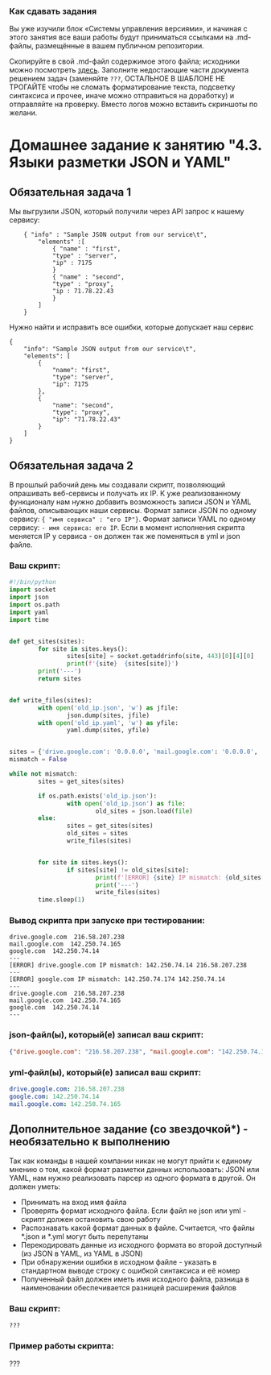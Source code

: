 ### Как сдавать задания

Вы уже изучили блок «Системы управления версиями», и начиная с этого занятия все ваши работы будут приниматься ссылками на .md-файлы, размещённые в вашем публичном репозитории.

Скопируйте в свой .md-файл содержимое этого файла; исходники можно посмотреть [здесь](https://raw.githubusercontent.com/netology-code/sysadm-homeworks/devsys10/04-script-03-yaml/README.md). Заполните недостающие части документа решением задач (заменяйте `???`, ОСТАЛЬНОЕ В ШАБЛОНЕ НЕ ТРОГАЙТЕ чтобы не сломать форматирование текста, подсветку синтаксиса и прочее, иначе можно отправиться на доработку) и отправляйте на проверку. Вместо логов можно вставить скриншоты по желани.

# Домашнее задание к занятию "4.3. Языки разметки JSON и YAML"


## Обязательная задача 1
Мы выгрузили JSON, который получили через API запрос к нашему сервису:
```
    { "info" : "Sample JSON output from our service\t",
        "elements" :[
            { "name" : "first",
            "type" : "server",
            "ip" : 7175 
            }
            { "name" : "second",
            "type" : "proxy",
            "ip : 71.78.22.43
            }
        ]
    }
```
  Нужно найти и исправить все ошибки, которые допускает наш сервис
```
{
	"info": "Sample JSON output from our service\t",
	"elements": [
		{
			"name": "first",
			"type": "server",
			"ip": 7175
		},
		{
			"name": "second",
			"type": "proxy",
			"ip": "71.78.22.43"
		}
	]
}
```

## Обязательная задача 2
В прошлый рабочий день мы создавали скрипт, позволяющий опрашивать веб-сервисы и получать их IP. К уже реализованному функционалу нам нужно добавить возможность записи JSON и YAML файлов, описывающих наши сервисы. Формат записи JSON по одному сервису: `{ "имя сервиса" : "его IP"}`. Формат записи YAML по одному сервису: `- имя сервиса: его IP`. Если в момент исполнения скрипта меняется IP у сервиса - он должен так же поменяться в yml и json файле.

### Ваш скрипт:
```python
#!/bin/python
import socket
import json
import os.path
import yaml
import time


def get_sites(sites):
        for site in sites.keys():
                sites[site] = socket.getaddrinfo(site, 443)[0][4][0]
                print(f'{site}  {sites[site]}')
        print('---')
        return sites


def write_files(sites):
        with open('old_ip.json', 'w') as jfile:
                json.dump(sites, jfile)
        with open('old_ip.yaml', 'w') as yfile:
                yaml.dump(sites, yfile)


sites = {'drive.google.com': '0.0.0.0', 'mail.google.com': '0.0.0.0', 'google.com': '0.0.0.0'}
mismatch = False

while not mismatch:
        sites = get_sites(sites)

        if os.path.exists('old_ip.json'):
                with open('old_ip.json') as file:
                        old_sites = json.load(file)
        else:
                sites = get_sites(sites)
                old_sites = sites
                write_files(sites)


        for site in sites.keys():
                if sites[site] != old_sites[site]:
                        print(f'[ERROR] {site} IP mismatch: {old_sites[site]} {sites[site]}')
                        print('---')
                        write_files(sites)
        time.sleep(1)

```

### Вывод скрипта при запуске при тестировании:
```
drive.google.com  216.58.207.238
mail.google.com  142.250.74.165
google.com  142.250.74.14
---
[ERROR] drive.google.com IP mismatch: 142.250.74.14 216.58.207.238
---
[ERROR] google.com IP mismatch: 142.250.74.174 142.250.74.14
---
drive.google.com  216.58.207.238
mail.google.com  142.250.74.165
google.com  142.250.74.14
---
```

### json-файл(ы), который(е) записал ваш скрипт:
```json
{"drive.google.com": "216.58.207.238", "mail.google.com": "142.250.74.165", "google.com": "142.250.74.14"}
```

### yml-файл(ы), который(е) записал ваш скрипт:
```yaml
drive.google.com: 216.58.207.238
google.com: 142.250.74.14
mail.google.com: 142.250.74.165
```

## Дополнительное задание (со звездочкой*) - необязательно к выполнению

Так как команды в нашей компании никак не могут прийти к единому мнению о том, какой формат разметки данных использовать: JSON или YAML, нам нужно реализовать парсер из одного формата в другой. Он должен уметь:
   * Принимать на вход имя файла
   * Проверять формат исходного файла. Если файл не json или yml - скрипт должен остановить свою работу
   * Распознавать какой формат данных в файле. Считается, что файлы *.json и *.yml могут быть перепутаны
   * Перекодировать данные из исходного формата во второй доступный (из JSON в YAML, из YAML в JSON)
   * При обнаружении ошибки в исходном файле - указать в стандартном выводе строку с ошибкой синтаксиса и её номер
   * Полученный файл должен иметь имя исходного файла, разница в наименовании обеспечивается разницей расширения файлов

### Ваш скрипт:
```python
???
```

### Пример работы скрипта:
???
